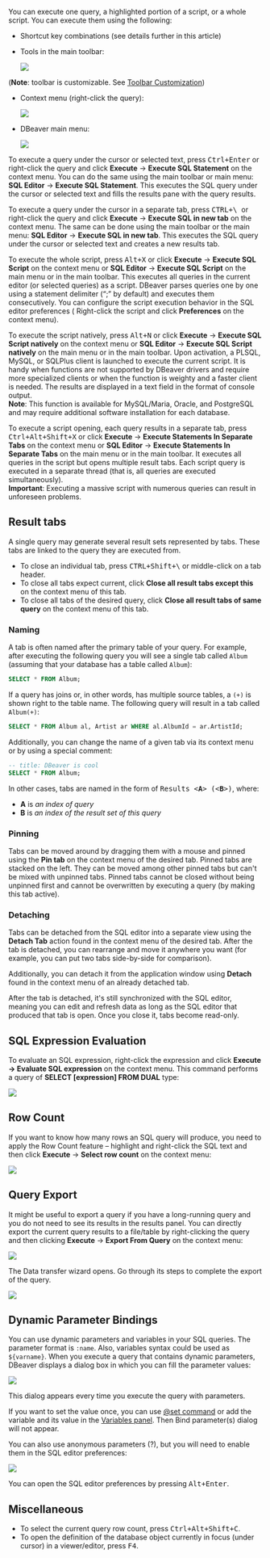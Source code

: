 You can execute one query, a highlighted portion of a script, or a whole script. You can execute them using the following:
* Shortcut key combinations (see details further in this article)
* Tools in the main toolbar: 

   ![](images/ug/Execute-buttons.png) 

(**Note**: toolbar is customizable. See [Toolbar Customization](Toolbar-Customization))

* Context menu (right-click the query):

  ![](images/ug/execute-context-menu.png)

* DBeaver main menu:
 
  ![](images/ug/Execute-main-menu.png)

To execute a query under the cursor or selected text, press <kbd>Ctrl+Enter</kbd> or right-click the query and click
**Execute** -> **Execute SQL Statement** on the context menu. You can do the same using the main toolbar or main menu: **SQL
Editor** -> **Execute SQL Statement**. This executes the SQL query under the cursor or selected text and fills the results
pane with the query results.

To execute a query under the cursor in a separate tab, press <kbd>CTRL+\ </kbd> or right-click the query and click
**Execute** -> **Execute SQL in new tab** on the context menu. The same can be done using the main toolbar or the main menu:
**SQL Editor** -> **Execute SQL in new tab**. This executes the SQL query under the cursor or selected text and creates a
new results tab.

To execute the whole script, press <kbd>Alt+X</kbd> or click **Execute** -> **Execute SQL Script** on the context menu or
**SQL Editor** -> **Execute SQL Script** on the main menu or in the main toolbar. This executes all queries in the current
editor (or selected queries) as a script. DBeaver parses queries one by one using a statement delimiter (“;” by default)
and executes them consecutively. You can configure the script execution behavior in the SQL editor preferences (
Right-click the script and click **Preferences** on the context menu).

To execute the script natively, press <kbd>Alt+N</kbd> or click **Execute** -> **Execute SQL Script natively** on the
context menu or **SQL Editor** -> **Execute SQL Script natively** on the main menu or in the main toolbar. 
Upon activation, a PLSQL, MySQL, or SQLPlus client is launched to execute the current script. It is handy
when functions are not supported by DBeaver drivers and require more specialized clients or when the
function is weighty and a faster client is needed. The results are displayed in a text field in the format of console
output.
<br>**Note**: This function is available for MySQL/Maria, Oracle, and PostgreSQL and may require additional software
installation for each database.

To execute a script opening, each query results in a separate tab, press <kbd>Ctrl+Alt+Shift+X</kbd> or click
**Execute** -> **Execute Statements In Separate Tabs** on the context menu or **SQL Editor** -> **Execute Statements In Separate
Tabs** on the main menu or in the main toolbar. It executes all queries in the script but opens multiple result tabs.
Each script query is executed in a separate thread (that is, all queries are executed simultaneously).
<br>**Important**: Executing a massive script with numerous queries can result in unforeseen problems.

## Result tabs

A single query may generate several result sets represented by tabs. These tabs are linked to the query they are executed from.

* To close an individual tab, press <kbd>CTRL+Shift+&bsol;</kbd> or middle-click on a tab header. 
* To close all tabs expect current, click **Close all result tabs except this** on the context menu of this tab.
* To close all tabs of the desired query, click **Close all result tabs of same query** on the context menu of this tab.

### Naming

A tab is often named after the primary table of your query. For example, after executing the following query you will see a single tab called `Album` (assuming that your database has a table called `Album`):

```sql
SELECT * FROM Album;
```

If a query has joins or, in other words, has multiple source tables, a `(+)` is shown right to the table name. The following query will result in a tab called `Album(+)`:

```sql
SELECT * FROM Album al, Artist ar WHERE al.AlbumId = ar.ArtistId;
```

Additionally, you can change the name of a given tab via its context menu or by using a special comment:

```sql
-- title: DBeaver is cool
SELECT * FROM Album;
```

In other cases, tabs are named in the form of <kbd>Results &lt;**A**&gt; (&lt;**B**&gt;)</kbd>, where:
* **A** is _an index of query_
* **B** is _an index of the result set of this query_

### Pinning

Tabs can be moved around by dragging them with a mouse and pinned using the **Pin tab** on the context menu of the desired tab. Pinned tabs are stacked on the left. They can be moved among other pinned tabs but can't be mixed with unpinned tabs. Pinned tabs cannot be closed without being unpinned first and cannot be overwritten by executing a query (by making this tab active).

### Detaching

Tabs can be detached from the SQL editor into a separate view using the **Detach Tab** action found in the context menu of the desired tab. After the tab is detached, you can rearrange and move it anywhere you want (for example, you can put two tabs side-by-side for comparison).

Additionally, you can detach it from the application window using **Detach** found in the context menu of an already detached tab.

After the tab is detached, it's still synchronized with the SQL editor, meaning you can edit and refresh data as long as the SQL editor that produced that tab is open. Once you close it, tabs become read-only.

## SQL Expression Evaluation
To evaluate an SQL expression, right-click the expression and click **Execute -> Evaluate SQL expression** on the context menu. This command performs a query of **SELECT [expression] FROM DUAL** type:

![](images/ug/Evaluate-SQL-expression.png)

## Row Count
If you want to know how many rows an SQL query will produce, you need to apply the Row Count feature – highlight and right-click the SQL text and then click **Execute** -> **Select row count** on the context menu:

![](images/ug/Row-Count.png)

## Query Export
It might be useful to export a query if you have a long-running query and you do not need to see its results in the results panel. You can directly export the current query results to a file/table by right-clicking the query and then clicking **Execute** -> **Export From Query** on the context menu:

![](images/ug/Export-from-Query.png)

The Data transfer wizard opens. Go through its steps to complete the export of the query.

![](images/ug/Data-transfer-window.png)

## Dynamic Parameter Bindings

You can use dynamic parameters and variables in your SQL queries. The parameter format is `:name`. Also, variables syntax could be used as `${varname}`. When you execute a query that contains dynamic parameters, DBeaver displays a dialog box in which you can fill the parameter values:

![](images/ug/Bind-parameters-dialog.png)

This dialog appears every time you execute the query with parameters.

If you want to set the value once, you can use [@set command](https://github.com/dbeaver/dbeaver/wiki/Client-Side-Scripting) or add the variable and its value in the [Variables panel](https://github.com/dbeaver/dbeaver/wiki/Variables-panel). Then Bind parameter(s) dialog will not appear.

You can also use anonymous parameters (?), but you will need to enable them in the SQL editor preferences:

![](images/ug/Anonymous-SQL-params-Preferences.png)

You can open the SQL editor preferences by pressing <kbd>Alt+Enter</kbd>.

## Miscellaneous
* To select the current query row count, press <kbd>Ctrl+Alt+Shift+C</kbd>.
* To open the definition of the database object currently in focus (under cursor) in a viewer/editor, press <kbd>F4</kbd>.  